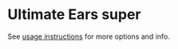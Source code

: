 # Ultimate Ears super
See [usage instructions](https://github.com/jaakkopasanen/AutoEq#usage) for more options and info.